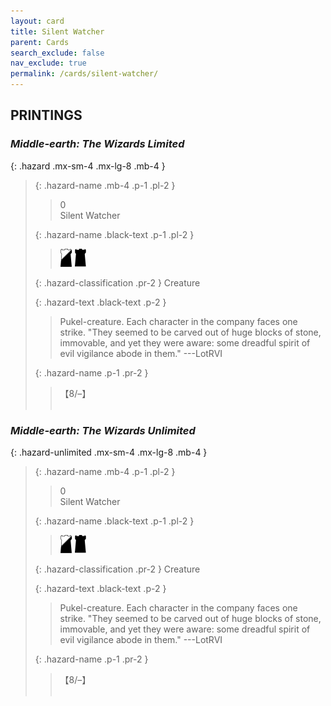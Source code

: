 ```yaml
---
layout: card
title: Silent Watcher
parent: Cards
search_exclude: false
nav_exclude: true
permalink: /cards/silent-watcher/
---
```


## PRINTINGS


### _Middle-earth: The Wizards Limited_

{: .hazard .mx-sm-4 .mx-lg-8 .mb-4 }
> {: .hazard-name .mb-4 .p-1 .pl-2 }
> > <div class="hazard-mp">0</div>
> > <div class="card-name">Silent Watcher</div>
>
> {: .hazard-name .black-text .p-1 .pl-2 }
> > ![](/assets/images/shadow-hold.svg) ![](/assets/images/dark-hold.svg)
>
> {: .hazard-classification .pr-2 }
> Creature
>
> {: .hazard-text .black-text .p-2 }
> > Pukel-creature. Each character in the company faces one strike.  "They seemed to be carved out of huge blocks of stone, immovable, and yet they were aware: some dreadful spirit of evil vigilance abode in them." ---LotRVI 
>
> {: .hazard-name .p-1 .pr-2 }
> > <div class="card-shield">【8/&ndash;】</div>
> > <div class="card-corruption">&nbsp;</div>

### _Middle-earth: The Wizards Unlimited_

{: .hazard-unlimited .mx-sm-4 .mx-lg-8 .mb-4 }
> {: .hazard-name .mb-4 .p-1 .pl-2 }
> > <div class="hazard-mp">0</div>
> > <div class="card-name">Silent Watcher</div>
>
> {: .hazard-name .black-text .p-1 .pl-2 }
> > ![](/assets/images/shadow-hold.svg) ![](/assets/images/dark-hold.svg)
>
> {: .hazard-classification .pr-2 }
> Creature
>
> {: .hazard-text .black-text .p-2 }
> > Pukel-creature. Each character in the company faces one strike.  "They seemed to be carved out of huge blocks of stone, immovable, and yet they were aware: some dreadful spirit of evil vigilance abode in them." ---LotRVI 
>
> {: .hazard-name .p-1 .pr-2 }
> > <div class="card-shield">【8/&ndash;】</div>
> > <div class="card-corruption-white">&nbsp;</div>
